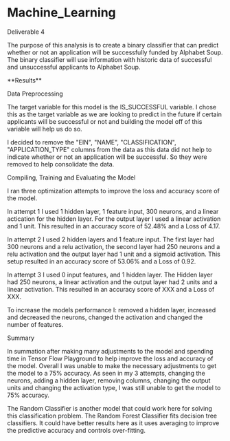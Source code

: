 # Machine_Learning
<p> Deliverable 4 <p>
<p>The purpose of this analysis is to create a binary classifier that can predict whether or not an application will be successfully funded by Alphabet Soup. The binary classifier will use information with historic data of successful and unsuccessful applicants to Alphabet Soup.<p>
<p>**Results**<p>
  <p>Data Preprocessing<p>
    <p>The target variable for this model is the IS_SUCCESSFUL variable. I chose this as the target variable as we are looking to predict in the future if certain applicants will     be successful or not and building the model off of this variable will help us do so.<p>
    <p>I decided to remove the "EIN", "NAME", "CLASSIFICATION", "APPLICATION_TYPE" columns from the data as this data did not help to indicate whether or not an application will be successful. So they were removed to help consolidate the data.<p>
  <p>Compiling, Training and Evaluating the Model<p>
  <p>I ran three optimization attempts to improve the loss and accuracy score of the model.<p>
    <p>In attempt 1 I used 1 hidden layer, 1 feature input, 300 neurons, and a linear actication for the hidden layer. For the output layer I used a linear activation and 1 unit. This resulted in an accuracy score of 52.48% and a Loss of 4.17.<p>
    <p>In attempt 2 I used 2 hidden layers and 1 feature input. The first layer had 300 neurons and a relu activation, the second layer had 250 neurons and a relu activation and the output layer had 1 unit and a sigmoid activation. This setup resulted in an accuracy score of 53.06% and a Loss of 0.92.
      <p>In attempt 3 I used 0 input features, and 1 hidden layer. The Hidden layer had 250 neurons, a linear activation and the output layer had 2 units and a linear activation. This resulted in an accuracy score of XXX and a Loss of XXX.<p>
  <p>To increase the models performance I: removed a hidden layer, increased and decreased the neurons, changed the activation and changed the number of features.<p>
<p>Summary<p>
<p>In summation after making many adjustments to the model and spending time in Tensor Flow Playground to help improve the loss and accuracy of the model. Overall I was unable to make the necessary adjustments to get the model to a 75% accuracy. As seen in my 3 attempts, changing the neurons, adding a hidden layer, removing columns, changing the output units and changing the activation type, I was still unable to get the model to 75% accuracy.<p>
<p>The Random Classifier is another model that could work here for solving this classification problem. The Random Forest Classifier fits decision tree classifiers. It could have better results here as it uses averaging to improve the predictive accuracy and controls over-fitting.<p>
